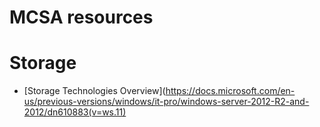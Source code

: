 # MCSA resources

# Storage
- [Storage Technologies Overview](https://docs.microsoft.com/en-us/previous-versions/windows/it-pro/windows-server-2012-R2-and-2012/dn610883(v=ws.11)
